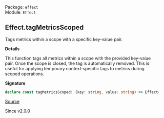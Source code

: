 Package: `effect`<br />
Module: `Effect`<br />

## Effect.tagMetricsScoped

Tags metrics within a scope with a specific key-value pair.

**Details**

This function tags all metrics within a scope with the provided key-value
pair. Once the scope is closed, the tag is automatically removed. This is
useful for applying temporary context-specific tags to metrics during scoped
operations.

**Signature**

```ts
declare const tagMetricsScoped: (key: string, value: string) => Effect<void, never, Scope.Scope>
```

[Source](https://github.com/Effect-TS/effect/tree/main/packages/effect/src/Effect.ts#L11642)

Since v2.0.0